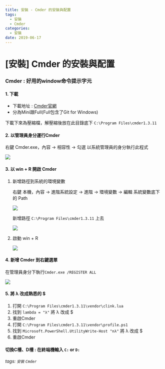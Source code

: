 ```yaml
---
title: 安裝 - Cmder 的安裝與配置
tags:
  - 安裝
  - Cmder
categories:
  - 安裝
date: 2019-06-17
---
```

# [安裝] Cmder 的安裝與配置

### **Cmder : 好用的window命令提示字元**

#### 1. 下載

* 下載地址 : [Cmder官網](https://cmder.net/)
* 分為Mini跟Full(Full包含了Git for Windows)

下載下來為壓縮檔，解壓縮後放在此目錄底下 `C:\Program Files\cmder1.3.11`

#### 2. 以管理員身分運行Cmder

右鍵 Cmder.exe，內容 → 相容性 → 勾選 以系統管理員的身分執行此程式

![](https://i.imgur.com/F1GxAzh.png)

#### 3. 以 win + R 開啟 Cmder

1. 新增路徑到系統的環境變數

    右鍵 本機，內容 → 進階系統設定 → 進階 → 環境變數 → 編輯 系統變數底下的 Path
    
    ![](https://i.imgur.com/wnpVR5O.png)

    新增路徑 `C:\Program Files\cmder1.3.11` 上去
    
    ![](https://i.imgur.com/uhkPMqa.png)

2. 啟動 win + R

    ![](https://i.imgur.com/UYIDMNK.png)

#### 4. 新增 Cmder 到右鍵選單

在管理員身分下執行`Cmder.exe /REGISTER ALL`
    
![](https://i.imgur.com/AtvE9k8.png)

#### 5. 將 λ 改成熟悉的 $

1. 打開 `C:\Program Files\cmder1.3.11\vendor\clink.lua`
2. 找到 `lambda = "λ"` 將 λ 改成 $
3. 重啟Cmder
4. 打開 `C:\Program Files\cmder1.3.11\vendor\profile.ps1`
5. 找到 `Microsoft.PowerShell.UtilityWrite-Host "nλ"` 將 λ 改成 $
6. 重啟Cmder

#### **切換C槽、D槽** : 在終端機輸入 `C:` or `D:`

###### tags: `安裝` `Cmder`
